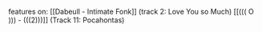 features on: 
[[Dabeull - Intimate Fonk]] (track 2: Love You so Much)
[[((( O ))) - (((2)))]] (Track 11: Pocahontas)